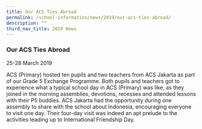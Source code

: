 ```yaml
---
title: Our ACS Ties Abroad
permalink: /school-information/news/2019/our-acs-ties-abroad/
description: ""
third_nav_title: 2019 News
---
```



### **Our ACS Ties Abroad**
25-28 March 2019

ACS (Primary) hosted ten pupils and two teachers from ACS Jakarta as part of our Grade 5 Exchange Programme. Both pupils and teachers got to experience what a typical school day in ACS (Primary) was like, as they joined in the morning assemblies, devotions, recesses and attended lessons with their P5 buddies. ACS Jakarta had the opportunity during one assembly to share with the school about Indonesia, encouraging everyone to visit one day. Their four-day visit was indeed an apt prelude to the activities leading up to International Friendship Day.